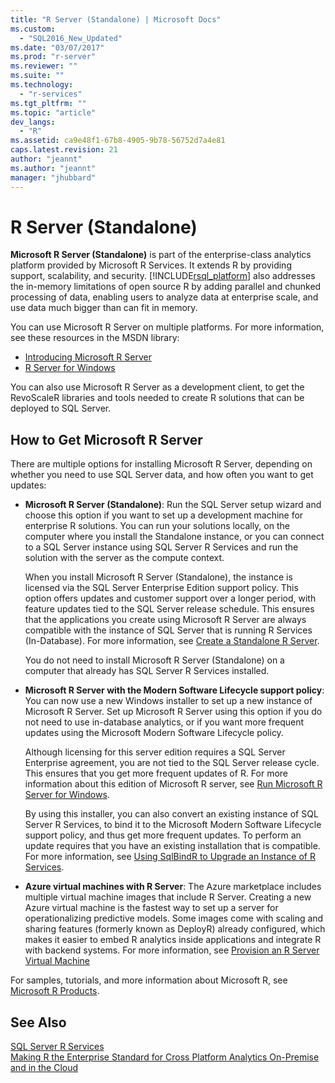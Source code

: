 ```yaml
---
title: "R Server (Standalone) | Microsoft Docs"
ms.custom: 
  - "SQL2016_New_Updated"
ms.date: "03/07/2017"
ms.prod: "r-server"
ms.reviewer: ""
ms.suite: ""
ms.technology: 
  - "r-services"
ms.tgt_pltfrm: ""
ms.topic: "article"
dev_langs: 
  - "R"
ms.assetid: ca9e48f1-67b8-4905-9b78-56752d7a4e81
caps.latest.revision: 21
author: "jeannt"
ms.author: "jeannt"
manager: "jhubbard"
---
```

# R Server (Standalone)
  **Microsoft R Server (Standalone)** is  part of the enterprise-class analytics platform provided by Microsoft R Services.  It extends R by providing support, scalability, and security. [!INCLUDE[rsql_platform](../../includes/rsql-platform-md.md)] also addresses the in-memory limitations of open source R by adding parallel and chunked processing of data, enabling users to analyze data at enterprise scale, and use data much bigger than can fit in memory.  
 
 You can use Microsoft R Server on multiple platforms. For more information, see these resources in the MSDN library:  

+ [Introducing Microsoft R Server](https://msdn.microsoft.com/microsoft-r/rserver)
+ [R Server for Windows](https://msdn.microsoft.com/microsoft-r/rserver-install-windows)

You can also use Microsoft R Server as a development client, to get the RevoScaleR libraries and tools needed to create R solutions that can be deployed to SQL Server.
  
  
## How to Get Microsoft R Server  
 
 There are multiple options for installing Microsoft R Server, depending on whether you need to use SQL Server data, and how often you want to get updates:
 
+ **Microsoft R Server (Standalone)**: Run the SQL Server setup wizard and choose this option if you want to set up a development machine for enterprise R solutions. You can run your solutions locally, on the computer where you install the Standalone instance, or you can connect to a SQL Server instance using SQL Server R Services and run the solution with the server as the compute context. 

    When you install Microsoft R Server (Standalone), the instance is licensed via the SQL Server Enterprise Edition support policy. This option offers updates and customer support over a longer period, with feature updates tied to the SQL Server release schedule. This ensures that the applications you create using Microsoft R Server are always compatible with the instance of SQL Server that is running R Services (In-Database). For more information,  see [Create a Standalone R Server](../../advanced-analytics/r-services/create-a-standalone-r-server.md).  
    
    You do not need to install Microsoft R Server (Standalone) on a computer that already has SQL Server R Services installed. 

+ **Microsoft R Server with the Modern Software Lifecycle support policy**: You can now use a new Windows installer to set up a new instance of Microsoft R Server. Set up Microsoft R Server using this option if you do not need to use in-database analytics, or if you want more frequent updates using the Microsoft Modern Software Lifecycle policy. 

    Although licensing for this server edition requires a SQL Server Enterprise agreement, you are not tied to the SQL Server release cycle. This ensures that you get more frequent updates of R. For more information about this edition of Microsoft R server, see [Run Microsoft R Server for Windows](https://msdn.microsoft.com/microsoft-r/rserver-install-windows).
 
    By using this installer, you can also convert an existing instance of SQL Server R Services, to bind it to the Microsoft Modern Software Lifecycle support policy, and thus get more frequent updates. To perform an update requires that you have an existing installation that is compatible. For more information, see [Using SqlBindR to Upgrade an Instance of R Services](../../advanced-analytics/r-services/use-sqlbindr-exe-to-upgrade-an-instance-of-r-services.md).
 
    
+ **Azure virtual machines with R Server**: The Azure marketplace includes multiple virtual machine images that include R Server. Creating a new Azure virtual machine is the fastest way to set up a server for operationalizing predictive models. Some images come with scaling and sharing features (formerly known as DeployR) already configured, which makes it easier to embed R analytics inside applications and integrate R with backend systems. For more information, see [Provision an R Server Virtual Machine](../../advanced-analytics/r-services/provision-the-r-server-only-sql-server-2016-enterprise-vm-on-azure.md)
  
For samples, tutorials, and more information about Microsoft R, see [Microsoft R Products](https://msdn.microsoft.com/microsoft-r/microsoft-r-getting-started).   
  
## See Also  
 [SQL Server R Services](../../advanced-analytics/r-services/sql-server-r-services.md)   
 [Making R the Enterprise Standard for Cross Platform Analytics On-Premise and in the Cloud](http://blogs.technet.com/b/machinelearning/archive/2016/01/12/making-r-the-enterprise-standard-for-cross-platform-analytics-both-on-premises-and-in-the-cloud.aspx)  
  
  
